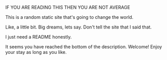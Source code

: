 IF YOU ARE READING THIS THEN YOU ARE NOT AVERAGE

This is a random static site that's going to change the world.

Like, a little bit.
Big dreams, lets say.
Don't tell the site that I said that.

I just need a README honestly.




















It seems you have reached the bottom of the description. Welcome! Enjoy your stay as long as you like.

